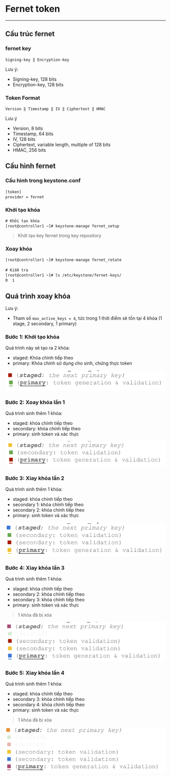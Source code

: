 # Fernet token
---
## Cấu trúc fernet 
### fernet key
```
Signing-key ‖ Encryption-key
```

Lưu ý:
- Signing-key, 128 bits
- Encryption-key, 128 bits

### Token Format
```
Version ‖ Timestamp ‖ IV ‖ Ciphertext ‖ HMAC
```
Lưu ý
- Version, 8 bits
- Timestamp, 64 bits
- IV, 128 bits
- Ciphertext, variable length, multiple of 128 bits
- HMAC, 256 bits

## Cấu hình fernet 
### Cấu hình trong keystone.conf 
```
[token]
provider = fernet
```

### Khởi tạo khóa 
```
# Khởi tạo khóa 
[root@controller1 ~]# keystone-manage fernet_setup
```
> Khởi tạo key fernet trong key repository


### Xoay khóa
```
[root@controller1 ~]# keystone-manage fernet_rotate

# Kiểm tra
[root@controller1 ~]# ls /etc/keystone/fernet-keys/
0  1
```

## Quá trình xoay khóa
Lưu ý:
- Tham số `max_active_keys = 4`, tức trong 1 thời điểm sẽ tồn tại 4 khóa (1 stage, 2 secondary, 1 primary)
### Bước 1: Khởi tạo khóa
Quá trình này sẽ tạo ra 2 khóa:
- staged: Khóa chính tiếp theo
- primary: Khóa chính sử dụng cho sinh, chứng thực token

![](images/fernet-1.png)

### Bước 2: Xoay khóa lần 1
Quá trình sinh thêm 1 khóa:
- staged: khóa chính tiếp theo
- secondary: khóa chính tiếp theo
- primary: sinh token và xác thực

![](images/fernet-2.png)

### Bước 3: Xiay khóa lần 2
Quá trình sinh thêm 1 khóa:
- staged: khóa chính tiếp theo
- secondary 1: khóa chính tiếp theo
- secondary 2: khóa chính tiếp theo
- primary: sinh token và xác thực

![](images/fernet-3.png)

### Bước 4: Xiay khóa lần 3
Quá trình sinh thêm 1 khóa:
- staged: khóa chính tiếp theo
- secondary 2: khóa chính tiếp theo
- secondary 3: khóa chính tiếp theo
- primary: sinh token và xác thực

> 1 khóa đã bị xóa

![](images/fernet-4.png)

### Bước 5: Xiay khóa lần 4
Quá trình sinh thêm 1 khóa:
- staged: khóa chính tiếp theo
- secondary 3: khóa chính tiếp theo
- secondary 4: khóa chính tiếp theo
- primary: sinh token và xác thực

> 1 khóa đã bị xóa

![](images/fernet-5.png)